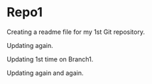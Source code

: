 # Repo1

Creating a readme file for my 1st Git repository.

Updating again.

Updating 1st time on Branch1.

Updating again and again.
